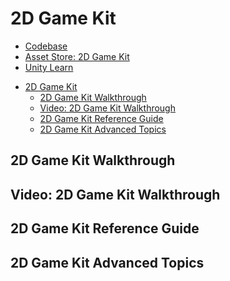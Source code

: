 # 2D Game Kit

- [Codebase](https://github.com/androchentw/unity-tutorial-projects/tree/main/2d-game-kit/Assets/2DGamekit)
- [Asset Store: 2D Game Kit](https://assetstore.unity.com/packages/templates/tutorials/2d-game-kit-107098)
- [Unity Learn](https://learn.unity.com/project/2d-game-kit)

<!-- TOC -->
* [2D Game Kit](#2d-game-kit)
  * [2D Game Kit Walkthrough](#2d-game-kit-walkthrough)
  * [Video: 2D Game Kit Walkthrough](#video-2d-game-kit-walkthrough)
  * [2D Game Kit Reference Guide](#2d-game-kit-reference-guide)
  * [2D Game Kit Advanced Topics](#2d-game-kit-advanced-topics)
<!-- TOC -->

## 2D Game Kit Walkthrough

## Video: 2D Game Kit Walkthrough

## 2D Game Kit Reference Guide

## 2D Game Kit Advanced Topics
